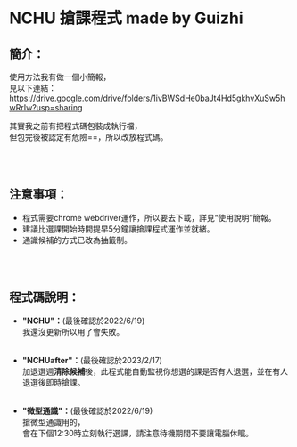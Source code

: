 # NCHU 搶課程式 made by Guizhi

## 簡介：
使用方法我有做一個小簡報，<br>
見以下連結：<br>
https://drive.google.com/drive/folders/1ivBWSdHe0baJt4Hd5gkhvXuSw5hwRrIw?usp=sharing <br>

其實我之前有把程式碼包裝成執行檔，<br>
但包完後被認定有危險==，所以改放程式碼。<br>

<br><br>
## 注意事項：
- 程式需要chrome webdriver運作，所以要去下載，詳見“使用說明”簡報。
- 建議比選課開始時間提早5分鐘讓搶課程式運作並就緒。
- 通識候補的方式已改為抽籤制。

<br><br>
## 程式碼說明：

- <b>"NCHU"：</b>(最後確認於2022/6/19)<br>
我還沒更新所以用了會失敗。<br><br>

- <b>"NCHUafter"：</b>(最後確認於2023/2/17)<br>
加退選週**清除候補**後，此程式能自動監視你想選的課是否有人退選，並在有人退選後即時搶課。<br><br>

- <b>"微型通識"：</b>(最後確認於2022/6/19)<br>
搶微型通識用的，<br>
會在下個12:30時立刻執行選課，請注意待機期間不要讓電腦休眠。
